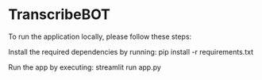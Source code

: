 # TranscribeBOT

To run the application locally, please follow these steps:  

Install the required dependencies by running:
pip install -r requirements.txt

Run the app by executing:
streamlit run app.py
